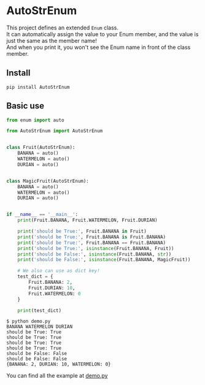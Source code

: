 # AutoStrEnum

This project defines an extended `Enum` class.  
It can automatically assign the value to your Enum member, and the value is just the same as the member name!  
And when you print it, you won't see the Enum name in front of the class member.

## Install

```shell
pip install AutoStrEnum
```

## Basic use

```python
from enum import auto

from AutoStrEnum import AutoStrEnum


class Fruit(AutoStrEnum):
    BANANA = auto()
    WATERMELON = auto()
    DURIAN = auto()


class MagicFruit(AutoStrEnum):
    BANANA = auto()
    WATERMELON = auto()
    DURIAN = auto()


if __name__ == '__main__':
    print(Fruit.BANANA, Fruit.WATERMELON, Fruit.DURIAN)

    print('should be True:', Fruit.BANANA in Fruit)
    print('should be True:', Fruit.BANANA is Fruit.BANANA)
    print('should be True:', Fruit.BANANA == Fruit.BANANA)
    print('should be True:', isinstance(Fruit.BANANA, Fruit))
    print('should be False:', isinstance(Fruit.BANANA, str))
    print('should be False:', isinstance(Fruit.BANANA, MagicFruit))

    # We also can use as dict key!
    test_dict = {
        Fruit.BANANA: 2,
        Fruit.DURIAN: 10,
        Fruit.WATERMELON: 0
    }

    print(test_dict)
```

```shell
$ python demo.py
BANANA WATERMELON DURIAN
should be True: True
should be True: True
should be True: True
should be True: True
should be False: False
should be False: False
{BANANA: 2, DURIAN: 10, WATERMELON: 0}
```

You can find all the example at [demo.py](https://github.com/PttCodingMan/AutoStrEnum/blob/main/demo.py)
